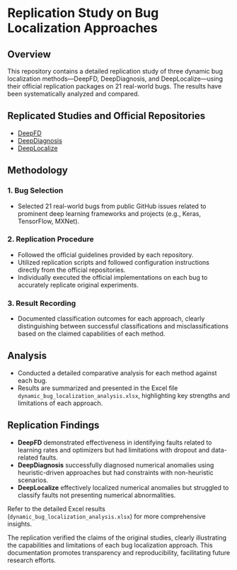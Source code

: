 # Replication Study on Bug Localization Approaches

## Overview
This repository contains a detailed replication study of three dynamic bug localization methods—DeepFD, DeepDiagnosis, and DeepLocalize—using their official replication packages on 21 real-world bugs. The results have been systematically analyzed and compared.

## Replicated Studies and Official Repositories
- [DeepFD](https://github.com/ArabelaTso/DeepFD)
- [DeepDiagnosis](https://github.com/DeepDiagnosis/ICSE2022)
- [DeepLocalize](https://github.com/Wardat-ISU/DeepLocalize)

## Methodology
### 1. Bug Selection
- Selected 21 real-world bugs from public GitHub issues related to prominent deep learning frameworks and projects (e.g., Keras, TensorFlow, MXNet).

### 2. Replication Procedure
- Followed the official guidelines provided by each repository.
- Utilized replication scripts and followed configuration instructions directly from the official repositories.
- Individually executed the official implementations on each bug to accurately replicate original experiments.

### 3. Result Recording
- Documented classification outcomes for each approach, clearly distinguishing between successful classifications and misclassifications based on the claimed capabilities of each method.

## Analysis
- Conducted a detailed comparative analysis for each method against each bug.
- Results are summarized and presented in the Excel file `dynamic_bug_localization_analysis.xlsx`, highlighting key strengths and limitations of each approach.

## Replication Findings
- **DeepFD** demonstrated effectiveness in identifying faults related to learning rates and optimizers but had limitations with dropout and data-related faults.
- **DeepDiagnosis** successfully diagnosed numerical anomalies using heuristic-driven approaches but had constraints with non-heuristic scenarios.
- **DeepLocalize** effectively localized numerical anomalies but struggled to classify faults not presenting numerical abnormalities.

Refer to the detailed Excel results (`dynamic_bug_localization_analysis.xlsx`) for more comprehensive insights.

The replication verified the claims of the original studies, clearly illustrating the capabilities and limitations of each bug localization approach. This documentation promotes transparency and reproducibility, facilitating future research efforts.
